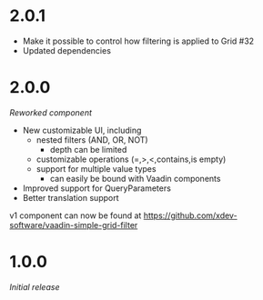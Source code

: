# 2.0.1
* Make it possible to control how filtering is applied to Grid #32
* Updated dependencies

# 2.0.0
_Reworked component_

* New customizable UI, including
  * nested filters (AND, OR, NOT)
    * depth can be limited
  * customizable operations (=,>,<,contains,is empty)
  * support for multiple value types
    * can easily be bound with Vaadin components
* Improved support for QueryParameters
* Better translation support

v1 component can now be found at https://github.com/xdev-software/vaadin-simple-grid-filter

# 1.0.0
_Initial release_
